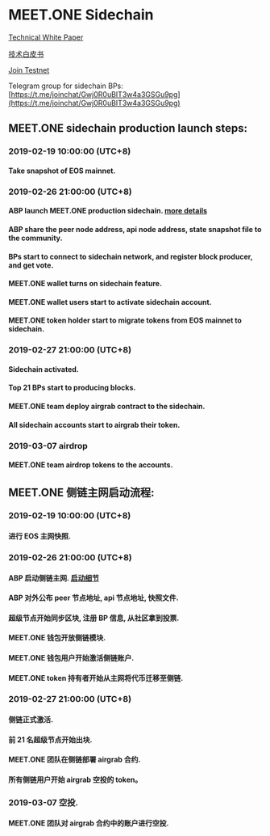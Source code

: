 # MEET.ONE Sidechain 

[Technical White Paper](./technical-white-paper-EN.md)

[技术白皮书](./technical-white-paper-CN.md)

[Join Testnet](./testnet.md)

Telegram group for sidechain BPs: [https://t.me/joinchat/Gwj0R0uBIT3w4a3GSGu9pg](https://t.me/joinchat/Gwj0R0uBIT3w4a3GSGu9pg)


## MEET.ONE sidechain production launch steps:
### 2019-02-19 10:00:00 (UTC+8) 
#### Take snapshot of EOS mainnet.

### 2019-02-26 21:00:00 (UTC+8) 
#### ABP launch MEET.ONE production sidechain. [more details](./abp.md)
#### ABP share the peer node address, api node address, state snapshot file to the community. 
#### BPs start to connect to sidechain network, and register block producer, and get vote.
#### MEET.ONE wallet turns on sidechain feature.
#### MEET.ONE wallet users start to activate sidechain account.
#### MEET.ONE token holder start to migrate tokens from EOS mainnet to sidechain.

### 2019-02-27 21:00:00 (UTC+8) 
#### Sidechain activated.
#### Top 21 BPs start to producing blocks.
#### MEET.ONE team deploy airgrab contract to the sidechain.
#### All sidechain accounts start to airgrab their token.

### 2019-03-07 airdrop
#### MEET.ONE team airdrop tokens to the accounts.



## MEET.ONE 侧链主网启动流程:

### 2019-02-19 10:00:00 (UTC+8) 
#### 进行 EOS 主网快照.

### 2019-02-26 21:00:00 (UTC+8) 
#### ABP 启动侧链主网. [启动细节](./abp.md)
#### ABP 对外公布 peer 节点地址, api 节点地址, 快照文件. 
#### 超级节点开始同步区块, 注册 BP 信息, 从社区拿到投票.
#### MEET.ONE 钱包开放侧链模块.
#### MEET.ONE 钱包用户开始激活侧链账户.
#### MEET.ONE token 持有者开始从主网将代币迁移至侧链.

### 2019-02-27 21:00:00 (UTC+8) 
#### 侧链正式激活.
#### 前 21 名超级节点开始出块.
#### MEET.ONE 团队在侧链部署 airgrab 合约.
#### 所有侧链用户开始 airgrab 空投的 token。

### 2019-03-07 空投.
#### MEET.ONE 团队对 airgrab 合约中的账户进行空投.
